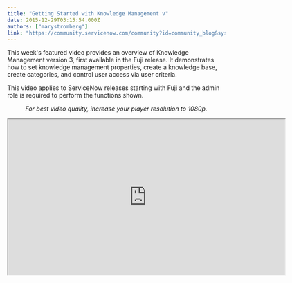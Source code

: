 ```yaml
---
title: "Getting Started with Knowledge Management v"
date: 2015-12-29T03:15:54.000Z
authors: ["marystromberg"]
link: "https://community.servicenow.com/community?id=community_blog&sys_id=629caee1dbd0dbc01dcaf3231f96193f"
---
```

<p>This week's featured video provides an overview of Knowledge Management version 3, first available in the Fuji release. It demonstrates how to set knowledge management properties, create a knowledge base, create categories, and control user access via user criteria.</p><p></p><p>This video applies to ServiceNow releases starting with Fuji and the admin role is required to perform the functions shown.</p><p></p><p style="text-align: center;"><em>For best video quality, increase your player resolution to 1080p.</em></p><p></p><p><iframe src="https://youtube.com/embed/YPUwzjeoub0" width="640" height="360"/></p><p></p><p>This video covers:</p><p><a title="outu.be/YPUwzjeoub0?t=19s" href="https://youtu.be/YPUwzjeoub0?t=19s">0:19 KM v3 in new and upgraded Fuji instances</a></p><p><a title="outu.be/YPUwzjeoub0?t=49s" href="https://youtu.be/YPUwzjeoub0?t=49s">0:49 Using knowledge bases</a></p><p><a title="outu.be/YPUwzjeoub0?t=2m56s" href="https://youtu.be/YPUwzjeoub0?t=2m56s">2:56 Setting knowledge management properties</a></p><p><a title="outu.be/YPUwzjeoub0?t=3m30s" href="https://youtu.be/YPUwzjeoub0?t=3m30s">3:30 Creating a knowledge base</a></p><p></p><p>For more information on Knowledge Management version 3, see:</p><p><a title="ki.servicenow.com/index.php?title=Knowledge_Management" href="http://wiki.servicenow.com/index.php?title=Knowledge_Management">ServiceNow product documentation: Knowledge Management</a></p><p><a title="Control Knowledge Access through User Criteria" __default_attr="5100" __jive_macro_name="blogpost" class="jive-link-blog-small jive_macro jive_macro_blogpost" data-id="5100" data-objecttype="38" data-orig-content="Control Knowledge Access through User Criteria" data-renderedposition="708_8_324_16" data-type="post" href="/community?id=community_blog&sys_id=fd9d2e69dbd0dbc01dcaf3231f96193f">Control Knowledge Access through User Criteria</a></p><p></p><p><em><strong>Your feedback helps us better serve you! Did you find this video helpful? Leave us a comment to tell us why or why not.</strong></em></p>
